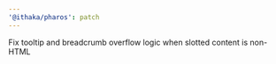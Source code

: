 ```yaml
---
'@ithaka/pharos': patch
---
```


Fix tooltip and breadcrumb overflow logic when slotted content is non-HTML
